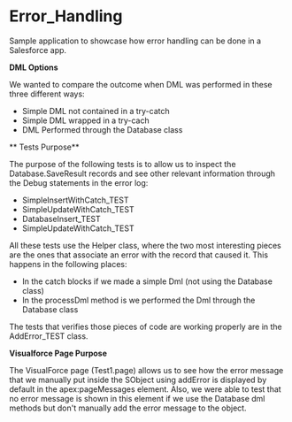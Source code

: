 Error_Handling
==============

Sample application to showcase how error handling can be done in a Salesforce app.

**DML Options**

We wanted to compare the outcome when DML was performed in these three different ways:

- Simple DML not contained in a try-catch
- Simple DML wrapped in a try-cach
- DML Performed through the Database class

** Tests Purpose**

The purpose of the following tests is to allow us to inspect the Database.SaveResult records and see other relevant information through the Debug statements in the error log:

- SimpleInsertWithCatch_TEST
- SimpleUpdateWithCatch_TEST
- DatabaseInsert_TEST
- SimpleUpdateWithCatch_TEST

All these tests use the Helper class, where the two most interesting pieces are the ones that associate an error with the record that caused it. This happens in the following places:

- In the catch blocks if we made a simple Dml (not using the Database class)
- In the processDml method is we performed the Dml through the Database class

The tests that verifies those pieces of code are working properly are in the AddError_TEST class.

**Visualforce Page Purpose**

The VisualForce page (Test1.page) allows us to see how the error message that we manually put inside the SObject using addError is displayed by default in the apex:pageMessages element. Also, we were able to test that no error message is shown in this element if we use the Database dml methods but don't manually add the error message to the object.
